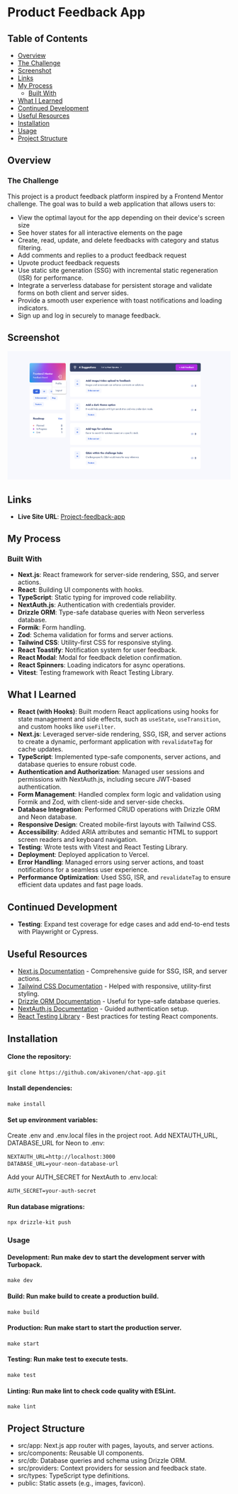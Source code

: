 # Product Feedback App

## Table of Contents

- [Overview](#overview)
- [The Challenge](#the-challenge)
- [Screenshot](#screenshot)
- [Links](#links)
- [My Process](#my-process)
  - [Built With](#built-with)
- [What I Learned](#what-i-learned)
- [Continued Development](#continued-development)
- [Useful Resources](#useful-resources)
- [Installation](#installation)
- [Usage](#usage)
- [Project Structure](#project-structure)

## Overview

### The Challenge

This project is a product feedback platform inspired by a Frontend Mentor challenge. The goal was to build a web application that allows users to:

- View the optimal layout for the app depending on their device's screen size
- See hover states for all interactive elements on the page
- Create, read, update, and delete feedbacks with category and status filtering.
- Add comments and replies to a product feedback request
- Upvote product feedback requests
- Use static site generation (SSG) with incremental static regeneration (ISR) for performance.
- Integrate a serverless database for persistent storage and validate forms on both client and server sides.
- Provide a smooth user experience with toast notifications and loading indicators.
- Sign up and log in securely to manage feedback.

## Screenshot

![Product Feedback App Screenshot](public/images/screenshot.png)

## Links

- **Live Site URL**: [Project-feedback-app](https://project-feedback-app-six.vercel.app)

## My Process

### Built With

- **Next.js**: React framework for server-side rendering, SSG, and server actions.
- **React**: Building UI components with hooks.
- **TypeScript**: Static typing for improved code reliability.
- **NextAuth.js**: Authentication with credentials provider.
- **Drizzle ORM**: Type-safe database queries with Neon serverless database.
- **Formik**: Form handling.
- **Zod**: Schema validation for forms and server actions.
- **Tailwind CSS**: Utility-first CSS for responsive styling.
- **React Toastify**: Notification system for user feedback.
- **React Modal**: Modal for feedback deletion confirmation.
- **React Spinners**: Loading indicators for async operations.
- **Vitest**: Testing framework with React Testing Library.

## What I Learned

- **React (with Hooks)**: Built modern React applications using hooks for state management and side effects, such as `useState`, `useTransition`, and custom hooks like `useFilter`.
- **Next.js**: Leveraged server-side rendering, SSG, ISR, and server actions to create a dynamic, performant application with `revalidateTag` for cache updates.
- **TypeScript**: Implemented type-safe components, server actions, and database queries to ensure robust code.
- **Authentication and Authorization**: Managed user sessions and permissions with NextAuth.js, including secure JWT-based authentication.
- **Form Management**: Handled complex form logic and validation using Formik and Zod, with client-side and server-side checks.
- **Database Integration**: Performed CRUD operations with Drizzle ORM and Neon database.
- **Responsive Design**: Created mobile-first layouts with Tailwind CSS.
- **Accessibility**: Added ARIA attributes and semantic HTML to support screen readers and keyboard navigation.
- **Testing**: Wrote tests with Vitest and React Testing Library.
- **Deployment**: Deployed application to Vercel.
- **Error Handling**: Managed errors using server actions, and toast notifications for a seamless user experience.
- **Performance Optimization**: Used SSG, ISR, and `revalidateTag` to ensure efficient data updates and fast page loads.

## Continued Development

- **Testing**: Expand test coverage for edge cases and add end-to-end tests with Playwright or Cypress.

## Useful Resources

- [Next.js Documentation](https://nextjs.org/docs) - Comprehensive guide for SSG, ISR, and server actions.
- [Tailwind CSS Documentation](https://tailwindcss.com/docs) - Helped with responsive, utility-first styling.
- [Drizzle ORM Documentation](https://orm.drizzle.team/docs) - Useful for type-safe database queries.
- [NextAuth.js Documentation](https://authjs.dev/getting-started/installation) - Guided authentication setup.
- [React Testing Library](https://testing-library.com/docs/react-testing-library/intro/) - Best practices for testing React components.

## Installation

#### Clone the repository:

```
git clone https://github.com/akivonen/chat-app.git
```

#### Install dependencies:

```
make install
```

#### Set up environment variables:

Create .env and .env.local files in the project root.
Add NEXTAUTH_URL, DATABASE_URL for Neon to .env:

```
NEXTAUTH_URL=http://localhost:3000
DATABASE_URL=your-neon-database-url
```

Add your AUTH_SECRET for NextAuth to .env.local:

```
AUTH_SECRET=your-auth-secret
```

#### Run database migrations:

```
npx drizzle-kit push
```

### Usage

#### Development: Run make dev to start the development server with Turbopack.

```
make dev
```

#### Build: Run make build to create a production build.

```
make build
```

#### Production: Run make start to start the production server.

```
make start
```

#### Testing: Run make test to execute tests.

```
make test
```

#### Linting: Run make lint to check code quality with ESLint.

```
make lint
```

## Project Structure

- src/app: Next.js app router with pages, layouts, and server actions.
- src/components: Reusable UI components.
- src/db: Database queries and schema using Drizzle ORM.
- src/providers: Context providers for session and feedback state.
- src/types: TypeScript type definitions.
- public: Static assets (e.g., images, favicon).
